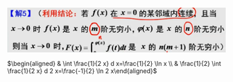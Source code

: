 ![image-20230623154229490](./assets/image-20230623154229490.png)

$\begin{aligned} & \int \frac{1}{2 x} d x=\frac{1}{2} \ln x \\ & \frac{1}{2} \int \frac{1}{2 x} d 2 x=\frac{-1}{2} \ln 2 x\end{aligned}$